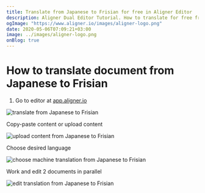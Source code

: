 ```yaml
---
title: Translate from Japanese to Frisian for free in Aligner Editor
description: Aligner Dual Editor Tutorial. How to translate for free from Japanese to Frisian. Aligner is multilingual document management platform. 
ogImage: "https://www.aligner.io/images/aligner-logo.png"
date: 2020-05-06T07:09:21+03:00
image: ../images/aligner-logo.png
onBlog: true
---
```


# How to translate document from Japanese to Frisian

1. Go to editor at [app.aligner.io](https://app.aligner.io "Aligner App web page")

![translate from Japanese to Frisian](../aligner-blank-editor.png "translate from Japanese to Frisian")

Copy-paste content or upload content

![upload content from Japanese to Frisian](../aligner-uploaded-document.png "upload content from Japanese to Frisian")

Choose desired language

![choose machine translation from Japanese to Frisian](../aligner-language-dropdown.png "choose machine translation from Japanese to Frisian")

Work and edit 2 documents in parallel

![edit translation from Japanese to Frisian](../aligner-double-sitded-editor.png "edit translation from Japanese to Frisian")

